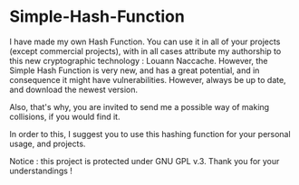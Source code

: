 # Simple-Hash-Function
I have made my own Hash Function. You can use it in all of your projects (except commercial projects), with in all cases attribute my authorship to this new cryptographic technology : Louann Naccache. However, the Simple Hash Function is very new, and has a great potential, and in consequence it might have vulnerabilities. 
However, always be up to date, and download the newest version.

Also, that's why, you are invited to send me a possible way of making collisions, if you would find it.

In order to this, I suggest you to use this hashing function for your personal usage, and projects.

Notice : this project is protected under GNU GPL v.3.
Thank you for your understandings !
